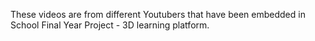 These videos are from different Youtubers that have been embedded in School Final Year Project - 3D learning platform.
